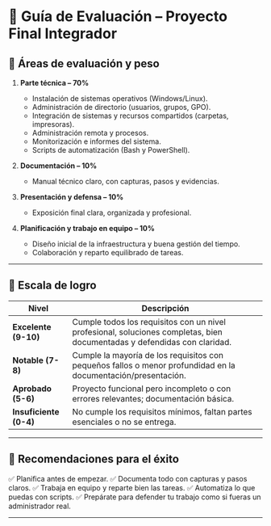 # 📑 Guía de Evaluación – Proyecto Final Integrador

## 🔹 Áreas de evaluación y peso

1. **Parte técnica – 70%**

   * Instalación de sistemas operativos (Windows/Linux).
   * Administración de directorio (usuarios, grupos, GPO).
   * Integración de sistemas y recursos compartidos (carpetas, impresoras).
   * Administración remota y procesos.
   * Monitorización e informes del sistema.
   * Scripts de automatización (Bash y PowerShell).

2. **Documentación – 10%**

   * Manual técnico claro, con capturas, pasos y evidencias.

3. **Presentación y defensa – 10%**

   * Exposición final clara, organizada y profesional.

4. **Planificación y trabajo en equipo – 10%**

   * Diseño inicial de la infraestructura y buena gestión del tiempo.
   * Colaboración y reparto equilibrado de tareas.

---

## 🔹 Escala de logro

| Nivel                  | Descripción                                                                                                              |
| ---------------------- | ------------------------------------------------------------------------------------------------------------------------ |
| **Excelente (9-10)**   | Cumple todos los requisitos con un nivel profesional, soluciones completas, bien documentadas y defendidas con claridad. |
| **Notable (7-8)**      | Cumple la mayoría de los requisitos con pequeños fallos o menor profundidad en la documentación/presentación.            |
| **Aprobado (5-6)**     | Proyecto funcional pero incompleto o con errores relevantes; documentación básica.                                       |
| **Insuficiente (0-4)** | No cumple los requisitos mínimos, faltan partes esenciales o no se entrega.                                              |

---

## 🔹 Recomendaciones para el éxito

✅ Planifica antes de empezar.
✅ Documenta todo con capturas y pasos claros.
✅ Trabaja en equipo y reparte bien las tareas.
✅ Automatiza lo que puedas con scripts.
✅ Prepárate para defender tu trabajo como si fueras un administrador real.

---

